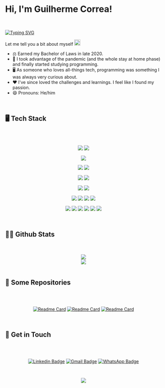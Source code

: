 # Hi, I'm Guilherme Correa!

<br />

[![Typing SVG](https://readme-typing-svg.demolab.com?font=Open+Sans&size=24&pause=1000&color=268BD2&width=435&lines=Hellooooo!!!!;I+am+a+Full+Stack+Developer,;a+Tech+enthusiast;and+an+overthinker!+%F0%9F%A4%AF)](https://git.io/typing-svg)

Let me tell you a bit about myself <img src="https://emojis.slackmojis.com/emojis/images/1520808873/3643/cool-doge.gif?1520808873" width="20" />

* ⚖️ Earned my Bachelor of Laws in late 2020.
* 🦠 I took advantage of the pandemic (and the whole stay at home phase) and finally started studying programming.
* 🖥️ As someone who loves all-things tech, programming was something I was always very curious about.
* ❤️ I've since loved the challenges and learnings. I feel like I found my passion.
* 😄 Pronouns: He/him

<br />

## 🖥 Tech Stack
<br />
<div align="center">
<br />

![](https://img.shields.io/badge/HTML5-E34F26?style=for-the-badge&logo=html5&logoColor=white)
![](https://img.shields.io/badge/CSS3-E34F26?style=for-the-badge&logo=css3&logoColor=white)

![](https://img.shields.io/badge/JavaScript-002b36?style=for-the-badge&logo=javascript&logoColor=white)

![](https://img.shields.io/badge/Node.js-6c71c4?style=for-the-badge&logo=node.js&logoColor=white)
![](https://img.shields.io/badge/Express.js-6c71c4?style=for-the-badge&logo=express&logoColor=white)

![](https://img.shields.io/badge/React-859900?style=for-the-badge&logo=react&logoColor=white)
![](https://img.shields.io/badge/Redux-859900?style=for-the-badge&logo=redux&logoColor=white)

![](https://img.shields.io/badge/PostgreSQL-657b83?style=for-the-badge&logo=postgresql&logoColor=white)
![](https://img.shields.io/badge/MongoDB-657b83?style=for-the-badge&logo=mongodb&logoColor=white)

![](https://img.shields.io/badge/Jest-b58900?style=for-the-badge&logo=Jest&logoColor=white)
![](https://img.shields.io/badge/Enzyme-b58900?style=for-the-badge)
![](https://img.shields.io/badge/mocha.js-b58900?style=for-the-badge&logo=mocha&logoColor=white)
![](https://img.shields.io/badge/chai.js-b58900?style=for-the-badge&logo=chai&logoColor=white)

![](https://img.shields.io/badge/GIT-d33682?style=for-the-badge&logo=git&logoColor=white)
![](https://img.shields.io/badge/tmux-d33682?style=for-the-badge&logo=tmux&logoColor=white)
![](https://img.shields.io/badge/Visual_Studio-d33682?style=for-the-badge&logo=visual%20studio&logoColor=white)
![](https://img.shields.io/badge/NeoVim-d33682.svg?&style=for-the-badge&logo=neovim&logoColor=white)
![](https://img.shields.io/badge/eslint-d33682?style=for-the-badge&logo=eslint&logoColor=white)
![](https://img.shields.io/badge/prettier-d33682?style=for-the-badge&logo=prettier&logoColor=white)

</div>
<br />

## 👨‍💻 Github Stats
<br />
<div align="center">
<br />

<img align="center" src="https://github-readme-stats.vercel.app/api?username=letguilhermec&show_icons=true&theme=solarized-dark&hide_border=true" />

<br />

<img align="center" src="https://github-readme-stats.vercel.app/api/top-langs/?username=letguilhermec&langs_count=8&theme=solarized-dark&hide_border=true" />

</div>
<br />

## 📁 Some Repositories
<br />
<div align="center">
<br />

[![Readme Card](https://github-readme-stats.vercel.app/api/pin/?username=letguilhermec&repo=natours&theme=solarized-dark&hide_border=true)](https://github.com/letguilhermec/natours) 
[![Readme Card](https://github-readme-stats.vercel.app/api/pin/?username=letguilhermec&repo=pursue&theme=solarized-dark&hide_border=true)](https://github.com/letguilhermec/pursue)
[![Readme Card](https://github-readme-stats.vercel.app/api/pin/?username=letguilhermec&repo=livalo-api&theme=solarized-dark&hide_border=true)](https://github.com/letguilhermec/livalo-api)
</div>
<br />

## 📧 Get in Touch
<br />
<div align="center">
<br />

[![Linkedin Badge](https://img.shields.io/badge/LinkedIn-0077B5?style=for-the-badge&logo=linkedin&logoColor=white)](https://www.linkedin.com/in/guilherme-correa-668957171/)
[![Gmail Badge](https://img.shields.io/badge/Gmail-D14836?style=for-the-badge&logo=gmail&logoColor=white)](mailto:correacgui@gmail.com)
[![WhatsApp Badge](https://img.shields.io/badge/WhatsApp-25D366?style=for-the-badge&logo=whatsapp&logoColor=white)](https://wa.me/5519982535264)

</div>
<br />

<p align="center">
  <img src="https://capsule-render.vercel.app/api?type=waving&color=gradient&height=150&section=footer&animation=twinkling"/>
</p>
<br />